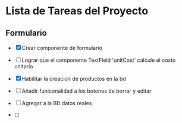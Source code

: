 # Lista de Tareas del Proyecto

## Formulario
- [x] Crear componente de formulario
- [ ] Lograr que el componente TextField 'unitCost' calcule el costo unitario
- [x] Habilitar la creacion de productos en la bd

- [ ] Añadir funiconalidad a los botones de borrar y editar
- [ ] Agregar a la BD datos reales
- [ ]